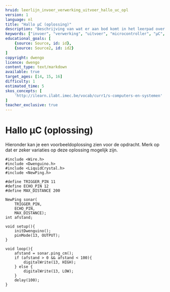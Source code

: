 ```yaml
---
hruid: leerlijn_invoer_verwerking_uitvoer_hallo_uc_opl
version: 1
language: nl
title: "Hallo µC (oplossing)"
description: "Beschrijving van wat er aan bod komt in het leerpad over invoer, verwerking en uitvoer."
keywords: ["invoer", "verwerking", "uitvoer", "microcontroller", "µC", "arduino", "dwenguino"]
educational_goals: [
    {source: Source, id: id}, 
    {source: Source2, id: id2}
]
copyright: dwengo
licence: dwengo
content_type: text/markdown
available: true
target_ages: [14, 15, 16]
difficulty: 1
estimated_time: 5
skos_concepts: [
    'http://ilearn.ilabt.imec.be/vocab/curr1/s-computers-en-systemen'
]
teacher_exclusive: true
---
```


# Hallo µC (oplossing)

Hieronder kan je een voorbeeldoplossing zien voor de opdracht. Merk op dat er zeker variaties op deze oplossing mogelijk zijn.

```arduino
#include <Wire.h>
#include <Dwenguino.h>
#include <LiquidCrystal.h>
#include <NewPing.h>

#define TRIGGER_PIN 11
#define ECHO_PIN 12
#define MAX_DISTANCE 200

NewPing sonar(
    TRIGGER_PIN, 
    ECHO_PIN, 
    MAX_DISTANCE);
int afstand;

void setup(){
    initDwenguino();
    pinMode(13, OUTPUT);
}

void loop(){
    afstand = sonar.ping_cm();
    if (afstand > 0 && afstand < 100){
        digitalWrite(13, HIGH);
    } else {
        digitalWrite(13, LOW);
    }
    delay(100);
}
```